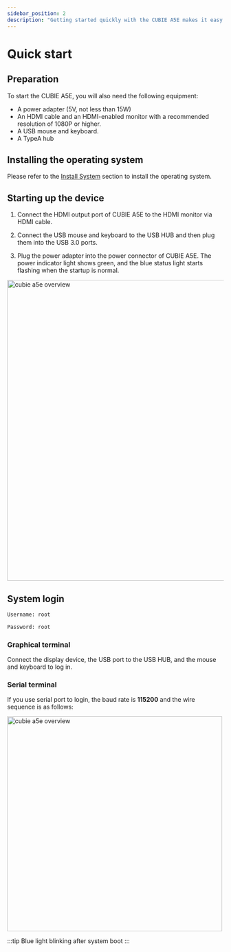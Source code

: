 ```yaml
---
sidebar_position: 2
description: "Getting started quickly with the CUBIE A5E makes it easy to start using and exploring its features."
---
```


# Quick start

## Preparation

To start the CUBIE A5E, you will also need the following equipment:

- A power adapter (5V, not less than 15W)
- An HDMI cable and an HDMI-enabled monitor with a recommended resolution of 1080P or higher.
- A USB mouse and keyboard.
- A TypeA hub

## Installing the operating system

Please refer to the [Install System](./install-os/) section to install the operating system.

## Starting up the device

1. Connect the HDMI output port of CUBIE A5E to the HDMI monitor via HDMI cable.

2. Connect the USB mouse and keyboard to the USB HUB and then plug them into the USB 3.0 ports.

3. Plug the power adapter into the power connector of CUBIE A5E. The power indicator light shows green, and the blue status light starts flashing when the startup is normal.

<img src="/img/cubie/a5e/cubie_a5e_overview.webp" alt="cubie a5e overview" width="700" />

## System login

```bash
Username: root

Password: root
```

### Graphical terminal

Connect the display device, the USB port to the USB HUB, and the mouse and keyboard to log in.

### Serial terminal

If you use serial port to login, the baud rate is **115200** and the wire sequence is as follows:

<img src="/img/cubie/a5e/cubie_a5e_debug_serial.webp" alt="cubie a5e overview" width="500" />

:::tip
Blue light blinking after system boot
:::
